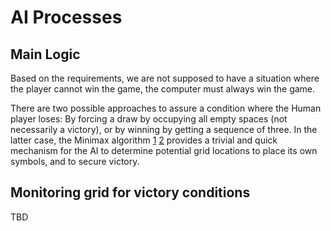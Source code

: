 # AI Processes

## Main Logic
Based on the requirements, we are not supposed to have a situation where the player cannot win the game, the computer must always win the game.

There are two possible approaches to assure a condition where the Human player loses: By forcing a draw by occupying all empty spaces (not necessarily a victory), or by winning by getting a sequence of three. In the latter case, the Minimax algorithm [1](https://web.stanford.edu/~msirota/soco/minimax.html) [2](http://neverstopbuilding.com/minimax) provides a trivial and quick mechanism for the AI to determine potential grid locations to place its own symbols, and to secure victory.

## Monitoring grid for victory conditions
TBD
